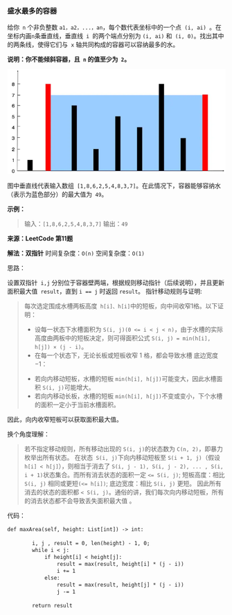 ### 盛水最多的容器

给你``` n``` 个非负整数 ```a1，a2，...，an```，每个数代表坐标中的一个点``` (i, ai) ```。在坐标内画``` n ```条垂直线，垂直线``` i ```的两个端点分别为 ```(i, ai)``` 和``` (i, 0)```。找出其中的两条线，使得它们与``` x``` 轴共同构成的容器可以容纳最多的水。

**说明：你不能倾斜容器，且``` n``` 的值至少为``` 2```。**

![蓄水池.png](https://github.com/Dreamskyqihang/TechArticles/blob/master/Resources/LeetCode/蓄水池.webp)

图中垂直线代表输入数组``` [1,8,6,2,5,4,8,3,7]```。在此情况下，容器能够容纳水（表示为蓝色部分）的最大值为``` 49```。

**示例：**

> 输入：```[1,8,6,2,5,4,8,3,7]```
输出：```49```

**来源：LeetCode 第11题**

**解法：双指针**
时间复杂度：```O(n)```
空间复杂度：```O(1)```

思路：

设置双指针``` i,j``` 分别位于容器壁两端，根据规则移动指针（后续说明），并且更新面积最大值``` result```，直到 ```i == j``` 时返回 ```result```。
指针移动规则与证明:

> 每次选定围成水槽两板高度``` h[i]、h[i]```中的短板，向中间收窄1格。以下证明：
> * 设每一状态下水槽面积为 ```S(i, j)(0 <= i < j < n)```，由于水槽的实际高度由两板中的短板决定，则可得面积公式 ```S(i, j) = min(h[i], h[j]) × (j - i)```。
> * 在每一个状态下，无论长板或短板收窄 1 格，都会导致水槽 底边宽度 −1：
> - 若向内移动短板，水槽的短板 ```min(h[i], h[j])```可能变大，因此水槽面积 ```S(i, j)```可能增大。
> - 若向内移动长板，水槽的短板 ```min(h[i], h[j])```不变或变小，下个水槽的面积一定小于当前水槽面积。

因此，向内收窄短板可以获取面积最大值。

换个角度理解：

> 若不指定移动规则，所有移动出现的 ```S(i, j)```的状态数为 ```C(n, 2)```，即暴力枚举出所有状态。
在状态``` S(i, j)```下向内移动短板至 ```S(i + 1, j)```（假设``` h[i] < h[j]```），则相当于消去了 ```S(i, j - 1), S(i, j - 2), ... , S(i, i + 1)```状态集合。而所有消去状态的面积一定 ```<= S(i, j)```;
短板高度：相比 ```S(i, j)``` 相同或更短```(<= h[i])```;
底边宽度：相比 ```S(i, j)``` 更短。
因此所有消去的状态的面积都 ```< S(i, j)```。通俗的讲，我们每次向内移动短板，所有的消去状态都不会导致丢失面积最大值 。


代码：

```
def maxArea(self, height: List[int]) -> int:
        
        i, j , result = 0, len(height) - 1, 0;
        while i < j:
            if height[i] < height[j]:
                result = max(result, height[i] * (j - i))
                i += 1
            else:
                result = max(result, height[j] * (j - i))
                j -= 1
        
        return result
```
 

